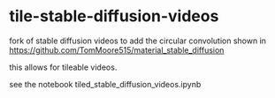 # tile-stable-diffusion-videos

fork of stable diffusion videos to add the circular convolution shown in https://github.com/TomMoore515/material_stable_diffusion

this allows for tileable videos. 

see the notebook tiled_stable_diffusion_videos.ipynb
